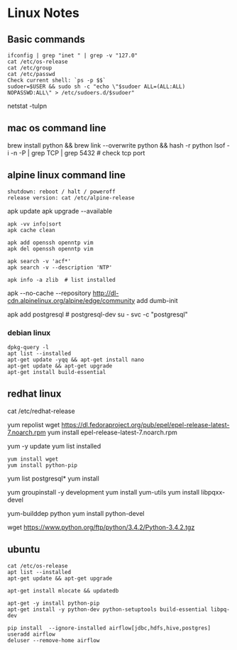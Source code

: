 # Linux Notes

## Basic commands
    ifconfig | grep "inet " | grep -v "127.0"
    cat /etc/os-release
    cat /etc/group
    cat /etc/passwd
    Check current shell: `ps -p $$`
    sudoer=$USER && sudo sh -c "echo \"$sudoer ALL=(ALL:ALL) NOPASSWD:ALL\" > /etc/sudoers.d/$sudoer"

[comment]: # (check ports)
    netstat -tulpn

## mac os command line
[comment]: # (reset python default library)
    brew install python && brew link --overwrite python && hash -r python
    lsof -i -n -P | grep TCP | grep 5432  # check tcp port

## alpine linux command line
    shutdown: reboot / halt / poweroff
    release version: cat /etc/alpine-release

[comment]: # (app management)
    apk update
    apk upgrade --available

    apk -vv info|sort
    apk cache clean

    apk add openssh openntp vim
    apk del openssh openntp vim

    apk search -v 'acf*'
    apk search -v --description 'NTP'

    apk info -a zlib  # list installed

[comment]: # (docker container)    
    apk --no-cache --repository http://dl-cdn.alpinelinux.org/alpine/edge/community add dumb-init

[comment]: # (postgres)
    apk add postgresql # postgresql-dev
    su - svc -c "postgresql"

### debian linux
    dpkg-query -l  
    apt list --installed
    apt-get update -yqq && apt-get install nano
    apt-get update && apt-get upgrade
    apt-get install build-essential

## redhat linux
[comment]: # (check version)
    cat /etc/redhat-release

[comment]: # (Check repo and EPEL repository)
    yum repolist
    wget https://dl.fedoraproject.org/pub/epel/epel-release-latest-7.noarch.rpm
    yum install epel-release-latest-7.noarch.rpm

[comment]: # (Update and list installed)
    yum -y update
    yum list installed

    yum install wget
    yum install python-pip

[comment]: # (find available package then install)
    yum list postgresql*
    yum install <postgresql96-server>

[comment]: # (prepare to build python)
    yum groupinstall -y development
    yum install yum-utils
    yum install libpqxx-devel

[comment]: # (not sure if this is needed)
    yum-builddep python
    yum install python-devel

[comment]: # (download python 3.4.2)
    wget https://www.python.org/ftp/python/3.4.2/Python-3.4.2.tgz


## ubuntu
[comment]: # (installation issue with 14.04)

    cat /etc/os-release
    apt list --installed
    apt-get update && apt-get upgrade

    apt-get install mlocate && updatedb

    apt-get -y install python-pip
    apt-get install -y python-dev python-setuptools build-essential libpq-dev

    pip install  --ignore-installed airflow[jdbc,hdfs,hive,postgres]
    useradd airflow
    deluser --remove-home airflow
